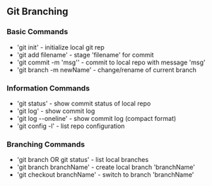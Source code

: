 ## Git Branching

### Basic Commands

* 'git init' - initialize local git rep
* 'git add filename' - stage 'filename' for commit
* 'git commit -m 'msg'' - commit to local repo with message
'msg'
* 'git branch -m newName' - change/rename of current branch


### Information Commands
* 'git status' - show commit status of local repo
* 'git log' - show commit log
* 'git log --oneline' - show commit log (compact format)
* 'git config -l' - list repo configuration

### Branching Commands
* 'git branch OR git status' - list local branches
* 'git branch branchName' - create local branch 'branchName'
* 'git checkout branchName' - switch to branch 'branchName'
